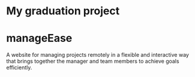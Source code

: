 # My graduation project
# manageEase
A website for managing projects remotely in a flexible and interactive way that brings together the manager and team members to achieve goals efficiently.
